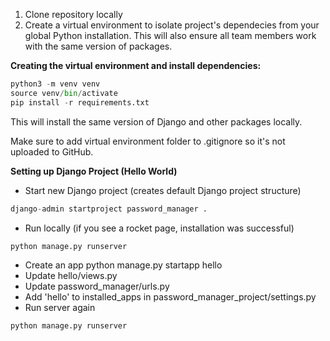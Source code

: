 1. Clone repository locally
2. Create a virtual environment to isolate project's dependecies from your global Python installation. This will also ensure all team members work with the same version of packages.

**Creating the virtual environment and install dependencies:**

```python
python3 -m venv venv
source venv/bin/activate
pip install -r requirements.txt
```

This will install the same version of Django and other packages locally.

Make sure to add virtual environment folder to .gitignore so it's not uploaded to GitHub.

**Setting up Django Project (Hello World)**
- Start new Django project (creates default Django project structure)
```python
django-admin startproject password_manager .
```
- Run locally (if you see a rocket page, installation was successful)
```python
python manage.py runserver
```
- Create an app 
python manage.py startapp hello
- Update hello/views.py
- Update password_manager/urls.py
- Add 'hello' to installed_apps in password_manager_project/settings.py
- Run server again
```python
python manage.py runserver
```

